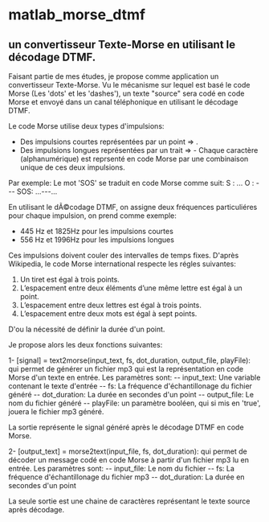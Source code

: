 # matlab_morse_dtmf
## un convertisseur Texte-Morse en utilisant le décodage DTMF.

Faisant partie de mes études, je propose comme application un convertisseur Texte-Morse.
Vu le mécanisme sur lequel est basé le code Morse  (Les 'dots' et les 'dashes'), un texte "source" sera codé en code Morse et envoyé dans un canal téléphonique en utilisant le décodage DTMF.

Le code Morse utilise deux types d'impulsions:
- Des impulsions courtes représentées par un point => .
- Des impulsions longues représentées par un trait => -
Chaque caractère (alphanumérique) est reprsenté en code Morse par une combinaison unique de ces deux impulsions.

Par exemple:
Le mot 'SOS' se traduit en code Morse comme suit:
S : ...
O : ---
SOS: ...---...


En utilisant le dÃ©codage DTMF, on assigne deux fréquences particuliéres pour chaque impulsion, on prend comme exemple:
- 445 Hz et 1825Hz pour les impulsions courtes
- 556 Hz et 1996Hz pour les impulsions longues

Ces impulsions doivent couler des intervalles de temps fixes.
D'après Wikipedia, le code Morse international respecte les régles suivantes:
1. Un tiret est égal à trois points.
2. L’espacement entre deux éléments d’une même lettre est égal à un point.
3. L’espacement entre deux lettres est égal à trois points.
4. L’espacement entre deux mots est égal à sept points.

D'ou la nécessité de définir la durée d'un point.

Je propose alors les deux fonctions suivantes:

1- [signal] = text2morse(input_text, fs, dot_duration, output_file, playFile):  qui permet de générer un fichier mp3 qui est la représentation en code  Morse d'un texte en entrée.
Les paramètres sont:
-- input_text: Une variable contenant le texte d'entrée
-- fs: La fréquence d'échantillonage du fichier généré
-- dot_duration: La durée en secondes d'un point
-- output_file: Le nom du fichier généré
-- playFile: un paramètre booléen, qui si mis en 'true', jouera le fichier mp3 généré.

La sortie représente le signal généré après le décodage DTMF en code Morse.

2- [output_text] = morse2text(input_file, fs, dot_duration): qui permet de décoder un message codé en code Morse à partir d'un fichier mp3 lu en entrée.
Les paramètres sont:
-- input_file: Le nom du fichier 
-- fs: La fréquence d'échantillonage du fichier mp3
-- dot_duration: La durée en secondes d'un point

La seule sortie est une chaine de caractères représentant le texte source après décodage.

